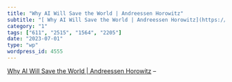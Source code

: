 ```yaml
---
title: "Why AI Will Save the World | Andreessen Horowitz"
subtitle: "[ Why AI Will Save the World | Andreessen Horowitz](https://a16z.com/2023/06/06/ai-will-save-the-wor..."
category: "1"
tags: ["611", "2515", "1564", "2205"]
date: "2023-07-01"
type: "wp"
wordpress_id: 4555
---
```

[ Why AI Will Save the World | Andreessen Horowitz](https://a16z.com/2023/06/06/ai-will-save-the-world/) –